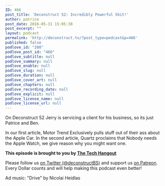 ```yaml
---
ID: 466
post_title: 'Deconstruct 52: Incredibly Powerful Shit!'
author: patrice
post_date: 2016-05-31 15:05:38
post_excerpt: ""
layout: podcast
permalink: 'http://deconstruct.tv/?post_type=podcast&p=466'
published: false
podlove_id: "208"
podlove_post_id: "466"
podlove_subtitle: null
podlove_summary: null
podlove_enable: null
podlove_slug: null
podlove_duration: null
podlove_cover_art: null
podlove_chapters: null
podlove_recording_date: null
podlove_explicit: null
podlove_license_name: null
podlove_license_url: null
---
```

<p>On Deconstruct 52 Jerry is servicing a client for his business, so its just Patrice and Ben.  </p>
<p>In our first article, Motor Trend Exclusively pulls stuff out of their ass about the Apple Car.  In the second article, Quartz proclaims that Nobody needs the Apple Watch, we give reason why you might want one.</p>
<p><strong>This episode is brought to you by <a href="http://thetechhangout.com">The Tech Hangout</a></strong>
</p>
<p>
Please follow us <a href="http://twitter.com/deconstructBS">on Twitter (@deconstructBS)</a> and support us <a href="http://patreon.com/deconstruct">on Patreon</a>. Every Dollar counts and will help making this podcast even better!
</p>
<p>Ad music: "Drive" by Nicolai Heidlas</p>